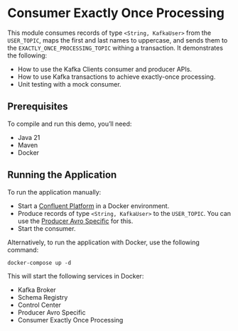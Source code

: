# Consumer Exactly Once Processing

This module consumes records of type `<String, KafkaUser>` from the `USER_TOPIC`, maps the first and last names to uppercase, and sends them to the `EXACTLY_ONCE_PROCESSING_TOPIC` withing a transaction.
It demonstrates the following:

- How to use the Kafka Clients consumer and producer APIs.
- How to use Kafka transactions to achieve exactly-once processing.
- Unit testing with a mock consumer.

## Prerequisites

To compile and run this demo, you’ll need:

- Java 21
- Maven
- Docker

## Running the Application

To run the application manually:

- Start a [Confluent Platform](https://docs.confluent.io/platform/current/quickstart/ce-docker-quickstart.html#step-1-download-and-start-cp) in a Docker environment.
- Produce records of type `<String, KafkaUser>` to the `USER_TOPIC`. You can use the [Producer Avro Specific](../../kafka-producer-quickstarts/kafka-producer-avro-specific) for this.
- Start the consumer.

Alternatively, to run the application with Docker, use the following command:

```console
docker-compose up -d
```

This will start the following services in Docker:

- Kafka Broker
- Schema Registry
- Control Center
- Producer Avro Specific
- Consumer Exactly Once Processing
